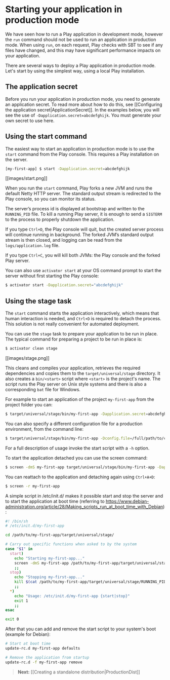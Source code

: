 <!--- Copyright (C) 2009-2013 Typesafe Inc. <http://www.typesafe.com> -->
# Starting your application in production mode

We have seen how to run a Play application in development mode, however the `run` command should not be used to run an application in production mode.  When using `run`, on each request, Play checks with SBT to see if any files have changed, and this may have significant performance impacts on your application.

There are several ways to deploy a Play application in production mode. Let's start by using the simplest way, using a local Play installation.

## The application secret

Before you run your application in production mode, you need to generate an application secret.  To read more about how to do this, see [[Configuring the application secret|ApplicationSecret]].  In the examples below, you will see the use of `-Dapplication.secret=abcdefghijk`.  You must generate your own secret to use here.

## Using the start command

The easiest way to start an application in production mode is to use the `start` command from the Play console. This requires a Play installation on the server.

```bash
[my-first-app] $ start -Dapplication.secret=abcdefghijk
```


[[images/start.png]]

When you run the `start` command, Play forks a new JVM and runs the default Netty HTTP server. The standard output stream is redirected to the Play console, so you can monitor its status.

The server’s process id is displayed at bootstrap and written to the `RUNNING_PID` file. To kill a running Play server, it is enough to send a `SIGTERM` to the process to properly shutdown the application.

If you type `Ctrl+D`, the Play console will quit, but the created server process will continue running in background. The forked JVM’s standard output stream is then closed, and logging can be read from the `logs/application.log` file.

If you type `Ctrl+C`, you will kill both JVMs: the Play console and the forked Play server. 

You can also use `activator start` at your OS command prompt to start the server without first starting the Play console:

```bash
$ activator start -Dapplication.secret="abcdefghijk"
```

## Using the stage task

The `start` command starts the application interactively, which means that human interaction is needed, and `Ctrl+D` is required to detach the process. This solution is not really convenient for automated deployment.

You can use the `stage` task to prepare your application to be run in place. The typical command for preparing a project to be run in place is:

```bash
$ activator clean stage
```
[[images/stage.png]]

This cleans and compiles your application, retrieves the required dependencies and copies them to the `target/universal/stage` directory. It also creates a `bin/<start>` script where `<start>` is the project's name. The script runs the Play server on Unix style systems and there is also a corresponding `bat` file for Windows.

For example to start an application of the project `my-first-app` from the project folder you can:

```bash
$ target/universal/stage/bin/my-first-app -Dapplication.secret=abcdefghijk
```

You can also specify a different configuration file for a production environment, from the command line:

```bash
$ target/universal/stage/bin/my-first-app -Dconfig.file=/full/path/to/conf/application-prod.conf
```

For a full description of usage invoke the start script with a `-h` option.

To start the application detached you can use the screen command:

```bash
$ screen -dmS my-first-app target/universal/stage/bin/my-first-app -Dapplication.secret=abcdefghijk
```
You can reattach to the application and detaching again using `Ctrl+A+D`:

```bash
$ screen -r my-first-app
```

A simple script in /etc/init.d/ makes it possible start and stop the server and to start the application at boot time (referring to https://www.debian-administration.org/article/28/Making_scripts_run_at_boot_time_with_Debian):

```bash
#! /bin/sh
# /etc/init.d/my-first-app

cd /path/to/my-first-app/target/universal/stage/

# Carry out specific functions when asked to by the system
case "$1" in
  start)
    echo "Starting my-first-app..."
    screen -dmS my-first-app /path/to/my-first-app/target/universal/stage/bin/my-first-app
    ;;
  stop)
    echo "Stopping my-first-app..."
    kill $(cat /path/to/my-first-app/target/universal/stage/RUNNING_PID)
    ;;
  *)
    echo "Usage: /etc/init.d/my-first-app {start|stop}"
    exit 1
    ;;
esac

exit 0

```

After that you can add and remove the start script to your system's boot (example for Debian):

```bash
# Start at boot time
update-rc.d my-first-app defaults

# Remove the application from startup
update-rc.d -f my-first-app remove

```


> **Next:** [[Creating a standalone distribution|ProductionDist]]

